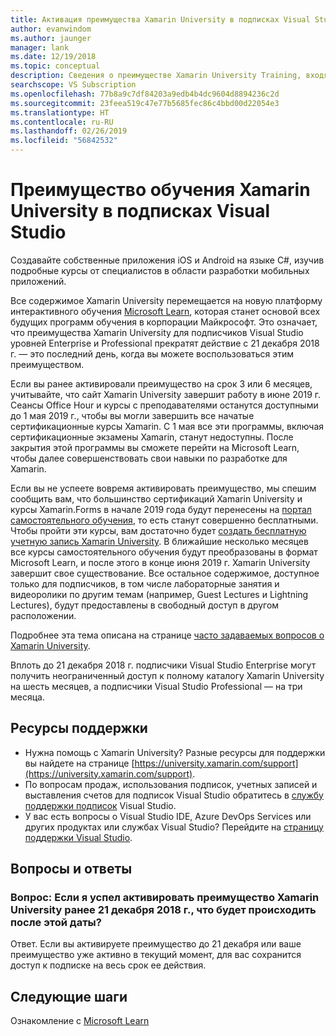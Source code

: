 ```yaml
---
title: Активация преимущества Xamarin University в подписках Visual Studio | Документация Майкрософт
author: evanwindom
ms.author: jaunger
manager: lank
ms.date: 12/19/2018
ms.topic: conceptual
description: Сведения о преимуществе Xamarin University Training, входящем в некоторые подписки Visual Studio.
searchscope: VS Subscription
ms.openlocfilehash: 77b8a9c7df84203a9edb4b4dc9604d8894236c2d
ms.sourcegitcommit: 23feea519c47e77b5685fec86c4bbd00d22054e3
ms.translationtype: HT
ms.contentlocale: ru-RU
ms.lasthandoff: 02/26/2019
ms.locfileid: "56842532"
---
```

# <a name="xamarin-university-training-benefit-in-visual-studio-subscriptions"></a>Преимущество обучения Xamarin University в подписках Visual Studio

Создавайте собственные приложения iOS и Android на языке C#, изучив подробные курсы от специалистов в области разработки мобильных приложений.

Все содержимое Xamarin University перемещается на новую платформу интерактивного обучения [Microsoft Learn](http://microsoft.com/learn), которая станет основой всех будущих программ обучения в корпорации Майкрософт. Это означает, что преимущества Xamarin University для подписчиков Visual Studio уровней Enterprise и Professional прекратят действие с 21 декабря 2018 г. — это последний день, когда вы можете воспользоваться этим преимуществом.

Если вы ранее активировали преимущество на срок 3 или 6 месяцев, учитывайте, что сайт Xamarin University завершит работу в июне 2019 г. Сеансы Office Hour и курсы с преподавателями останутся доступными до 1 мая 2019 г., чтобы вы могли завершить все начатые сертификационные курсы Xamarin. С 1 мая все эти программы, включая сертификационные экзамены Xamarin, станут недоступны. После закрытия этой программы вы сможете перейти на Microsoft Learn, чтобы далее совершенствовать свои навыки по разработке для Xamarin.

Если вы не успеете вовремя активировать преимущество, мы спешим сообщить вам, что большинство сертификаций Xamarin University и курсы Xamarin.Forms в начале 2019 года будут перенесены на [портал самостоятельного обучения](https://elearning.xamarin.com), то есть станут совершенно бесплатными. Чтобы пройти эти курсы, вам достаточно будет [создать бесплатную учетную запись Xamarin University](https://university.xamarin.com/createfreeaccount). В ближайшие несколько месяцев все курсы самостоятельного обучения будут преобразованы в формат Microsoft Learn, и после этого в конце июня 2019 г. Xamarin University завершит свое существование. Все остальное содержимое, доступное только для подписчиков, в том числе лабораторные занятия и видеоролики по другим темам (например, Guest Lectures и Lightning Lectures), будут предоставлены в свободный доступ в другом расположении.

Подробнее эта тема описана на странице [часто задаваемых вопросов о Xamarin University](https://university.xamarin.com/faq).

Вплоть до 21 декабря 2018 г. подписчики Visual Studio Enterprise могут получить неограниченный доступ к полному каталогу Xamarin University на шесть месяцев,  а подписчики Visual Studio Professional — на три месяца.


## <a name="support-resources"></a>Ресурсы поддержки
-  Нужна помощь с Xamarin University?  Разные ресурсы для поддержки вы найдете на странице [https://university.xamarin.com/support](https://university.xamarin.com/support).
-  По вопросам продаж, использования подписок, учетных записей и выставления счетов для подписок Visual Studio обратитесь в [службу поддержки подписок](https://visualstudio.microsoft.com/subscriptions/support/) Visual Studio.
-  У вас есть вопросы о Visual Studio IDE, Azure DevOps Services или других продуктах или службах Visual Studio?  Перейдите на [страницу поддержки Visual Studio](https://visualstudio.microsoft.com/support/).

## <a name="frequently-asked-questions"></a>Вопросы и ответы
### <a name="q--if-ive-already-activated-my-xamarin-university-benefit-by-december-21-2018-what-happens-after-that-date"></a>Вопрос:  Если я успел активировать преимущество Xamarin University ранее 21 декабря 2018 г., что будет происходить после этой даты?
Ответ. Если вы активируете преимущество до 21 декабря или ваше преимущество уже активно в текущий момент, для вас сохранится доступ к подписке на весь срок ее действия.

## <a name="next-steps"></a>Следующие шаги
Ознакомление с [Microsoft Learn](http://microsoft.com/learn)